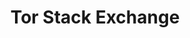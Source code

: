 ---
title: Tor Stack Exchange
description: A question and answer site for researchers, developers, and users of Tor.
url: https://tor.stackexchange.com/
image:
    # url: '/assets/images/cafe.png'
    # alt: 'Cafe'
tags: ['darkweb', 'onion']
pubDate: 2023-11-26
draft: false
---